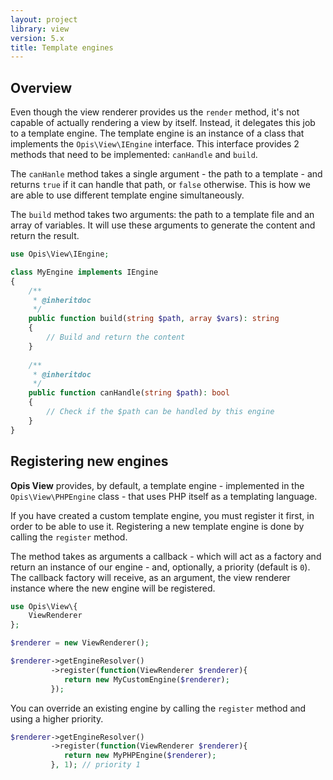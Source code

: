 ```yaml
---
layout: project
library: view
version: 5.x
title: Template engines
---
```


## Overview

Even though the view renderer provides us the `render` method, it's not capable
of actually rendering a view by itself. 
Instead, it delegates this job to a template engine. The template engine is an
instance of a class that implements the `Opis\View\IEngine` interface.
This interface provides 2 methods that need to be implemented: `canHandle` and `build`.

The `canHanle` method takes a single argument - the path to a template - and returns
`true` if it can handle that path, or `false` otherwise. This is how we are able
to use different template engine simultaneously.

The `build` method takes two arguments: the path to a template file and an array of variables.
It will use these arguments to generate the content and return the result.

```php
use Opis\View\IEngine;

class MyEngine implements IEngine
{
    /**
     * @inheritdoc
     */
    public function build(string $path, array $vars): string
    {
        // Build and return the content
    }
    
    /**
     * @inheritdoc
     */
    public function canHandle(string $path): bool
    {
        // Check if the $path can be handled by this engine
    }
}
```

## Registering new engines

**Opis View** provides, by default, a template engine - implemented in the `Opis\View\PHPEngine` class -
that uses PHP itself as a templating language.

If you have created a custom template engine, you must register it first, in order to be able to use it.
Registering a new template engine is done by calling the `register` method.

The method takes as arguments a callback - which will act as 
a factory and return an instance of our engine - and, optionally, a priority (default is `0`). 
The callback factory will receive, as an argument, the view renderer instance where the new engine 
will be registered.

```php
use Opis\View\{
    ViewRenderer
};

$renderer = new ViewRenderer();

$renderer->getEngineResolver()
         ->register(function(ViewRenderer $renderer){
            return new MyCustomEngine($renderer);
         });
``` 

You can override an existing engine by calling the `register` method and using a higher priority.


```php
$renderer->getEngineResolver()
         ->register(function(ViewRenderer $renderer){
            return new MyPHPEngine($renderer);
         }, 1); // priority 1
``` 

